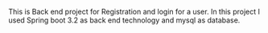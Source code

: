 This is Back end project for Registration and login for a user. In this project I used Spring boot 3.2 as back end technology and mysql as database.